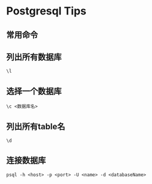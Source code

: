 # Postgresql Tips

## 常用命令

## 列出所有数据库

    \l

## 选择一个数据库

    \c <数据库名>

## 列出所有table名

    \d

## 连接数据库

    psql -h <host> -p <port> -U <name> -d <databaseName>




